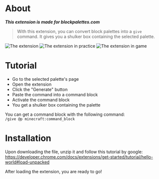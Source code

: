 # About
***This extension is made for blockpalettes.com***

> With this extension, you can convert block palettes into a `give` command. It gives you a shulker box containing the selected palette.

![The extension](https://i.imgur.com/AIkm7G4.png)
![The extension in practice](https://i.imgur.com/gUJNZQd.png)
![The extension in game](https://i.imgur.com/3N8rxf8.png)

# Tutorial
- Go to the selected palette's page
- Open the extension
- Click the "Generate" button
- Paste the command into a command block
- Activate the command block
- You get a shulker box containing the palette

You can get a command block with the following command: \
`/give @p minecraft:command_block`

# Installation
Upon downloading the file, unzip it and follow this tutorial by google:
https://developer.chrome.com/docs/extensions/get-started/tutorial/hello-world#load-unpacked

After loading the extension, you are ready to go!

